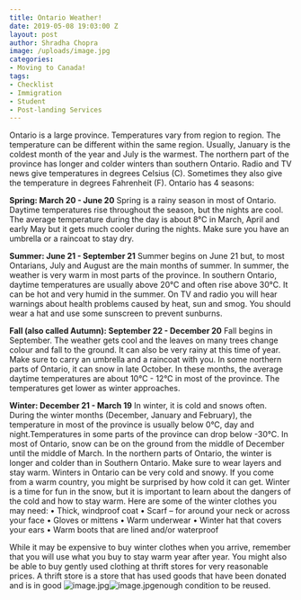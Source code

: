 ```yaml
---
title: Ontario Weather!
date: 2019-05-08 19:03:00 Z
layout: post
author: Shradha Chopra
image: /uploads/image.jpg
categories:
- Moving to Canada!
tags:
- Checklist
- Immigration
- Student
- Post-landing Services
---
```


Ontario is a large province. Temperatures vary from region to region. The temperature can be different within the same region. Usually, January is the coldest month of the year and July is the warmest. The northern part of the province has longer and colder winters than southern Ontario. Radio and TV news give temperatures in degrees Celsius (C). Sometimes they also give the temperature in degrees Fahrenheit (F).
Ontario has 4 seasons:

**Spring: March 20 - June 20**
Spring is a rainy season in most of Ontario. Daytime temperatures rise throughout the season, but the nights are cool. The average temperature during the day is about 8°C in March, April and early May but it gets much cooler during the nights. Make sure you have an umbrella or a raincoat to stay dry.

**Summer: June 21 - September 21**
Summer begins on June 21 but, to most Ontarians, July and August are the main months of summer. In summer, the weather is very warm in most parts of the province. In southern Ontario, daytime temperatures are usually above 20°C and often rise above 30°C. It can be hot and very humid in the summer. On TV and radio you will hear warnings about health problems caused by heat, sun and smog. You should wear a hat and use some sunscreen to prevent sunburns.

**Fall (also called Autumn): September 22 - December 20**
Fall begins in September. The weather gets cool and the leaves on many trees change colour and fall to the ground. It can also be very rainy at this time of year. Make sure to carry an umbrella and a raincoat with you. In some northern parts of Ontario, it can snow in late October. In these months, the average daytime temperatures are about 10°C - 12°C in most of the province. The temperatures get lower as winter approaches.

**Winter: December 21 - March 19**
In winter, it is cold and snows often. During the winter months (December, January and February), the temperature in most of the province is usually below 0°C, day and night.Temperatures in some parts of the province can drop below -30°C. In most of Ontario, snow can be on the ground from the middle of December until the middle of March. In the northern parts of Ontario, the winter is longer and colder than in Southern Ontario. Make sure to wear layers and stay warm. Winters in Ontario can be very cold and snowy. If you come from a warm country, you might be surprised by how cold it can get. Winter is a time for fun in the snow, but it is important to learn about the dangers of the cold and how to stay warm. Here are some of the winter clothes you may need:
• Thick, windproof coat
• Scarf – for around your neck or across your face
• Gloves or mittens
• Warm underwear
• Winter hat that covers your ears
• Warm boots that are lined and/or waterproof

While it may be expensive to buy winter clothes when you arrive, remember that you will use what you buy to stay warm year after year.
You might also be able to buy gently used clothing at thrift stores for very reasonable prices. A thrift store is a store that has used goods that have been donated and is in good ![image.jpg](/uploads/image.jpg)![image.jpg](/uploads/image.jpg)enough condition to be reused.
